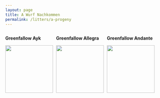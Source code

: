 ```yaml
---
layout: page
title: A Wurf Nachkommen
permalink: /litters/a-progeny
---
```

<div style="width: 100%; float: left;">
  <div style="float:left; margin-right: 10px;">
    <p><strong>Greenfallow Ayk</strong></p>
   <img style="float:left;" src="/assets/litters/week7/ruede-blau.jpeg" width="150">
  </div>
  <div style="float:left; margin-right: 10px;">
    <p><strong>Greenfallow Allegra</strong></p>
   <img style="float:left;" src="/assets/litters/week7/ruede_weiss.jpeg" width="150">
  </div>
  
  <div style="float:left; margin-right: 10px;">
    <p><strong>Greenfallow Andante</strong></p>
   <img style="float:left;" src="/assets/litters/week7/ruede-gruen.jpeg" width="150">
  </div>
</div>

